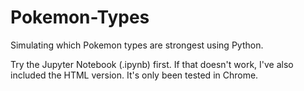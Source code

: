 # Pokemon-Types
Simulating which Pokemon types are strongest using Python.

Try the Jupyter Notebook (.ipynb) first. If that doesn't work, I've also included the HTML version. It's only been tested in Chrome.
